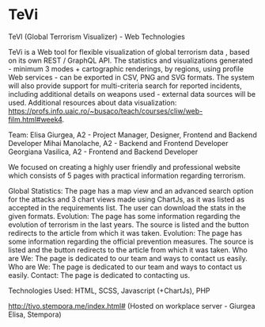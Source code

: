 # TeVi
TeVI (Global Terrorism Visualizer) - Web Technologies

TeVi is a Web tool for flexible visualization of global terrorism data , based on its own REST / GraphQL API. The statistics and visualizations generated - minimum 3 modes + cartographic renderings, by regions, using profile Web services - can be exported in CSV, PNG and SVG formats. The system will also provide support for multi-criteria search for reported incidents, including additional details on weapons used - external data sources will be used. Additional resources about data visualization: https://profs.info.uaic.ro/~busaco/teach/courses/cliw/web-film.html#week4.

Team: 
Elisa Giurgea, A2 - Project Manager, Designer, Frontend and Backend Developer
Mihai Manolache, A2 - Backend and Frontend Developer
Georgiana Vasilica, A2 - Frontend and Backend Developer

We focused on creating a highly user friendly and professional website which consists of 5 pages with practical information regarding terrorism.

Global Statistics: 
The page has a map view and an advanced search option for the attacks and 3 chart views made using ChartJs, as it was listed as accepted in the requirements list. The user can download the stats in the given formats.
Evolution: 
The page has some information regarding the evolution of terrorism in the last years. The source is listed and the button redirects to the article from which it was taken.
Evolution: 
The page has some information regarding the official prevention measures. The source is listed and the button redirects to the article from which it was taken.
Who are We: 
The page is dedicated to our team and ways to contact us easily.
Who are We: 
The page is dedicated to our team and ways to contact us easily.
Contact: 
The page is dedicated to contacting us.

Technologies Used: HTML, SCSS, Javascript (+ChartJs), PHP

http://tivo.stempora.me/index.html#
(Hosted on workplace server - Giurgea Elisa, Stempora)
